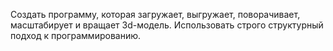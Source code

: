 Создать программу, которая загружает, выгружает, поворачивает, масштабирует и вращает 3d-модель.
Использовать строго структурный подход к программированию.
